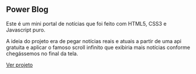 

<h2>Power Blog</h2>

<p>Este é um mini portal de notícias que foi feito com HTML5, CSS3 e Javascript puro.</p>
<p>A ideia do projeto era de pegar notícias reais e atuais a partir de uma api gratuita e aplicar o famoso scroll infinito que exibiria mais notícias conforme chegássemos no final da tela.</p>
<a href="powerblog.netlify.app/" target="_blank">Ver projeto</a>
